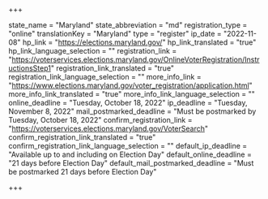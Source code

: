 +++

state_name = "Maryland"
state_abbreviation = "md"
registration_type = "online"
translationKey = "Maryland"
type = "register"
ip_date = "2022-11-08"
hp_link = "https://elections.maryland.gov/"
hp_link_translated = "true"
hp_link_language_selection = ""
registration_link = "https://voterservices.elections.maryland.gov/OnlineVoterRegistration/InstructionsStep1"
registration_link_translated = "true"
registration_link_language_selection = ""
more_info_link = "https://www.elections.maryland.gov/voter_registration/application.html"
more_info_link_translated = "true"
more_info_link_language_selection = ""
online_deadline = "Tuesday, October 18, 2022"
ip_deadline = "Tuesday, November 8, 2022"
mail_postmarked_deadline = "Must be postmarked by Tuesday, October 18, 2022"
confirm_registration_link = "https://voterservices.elections.maryland.gov/VoterSearch"
confirm_registration_link_translated = "true"
confirm_registration_link_language_selection = ""
default_ip_deadline = "Available up to and including on Election Day"
default_online_deadline = "21 days before Election Day"
default_mail_postmarked_deadline = "Must be postmarked 21 days before Election Day"

+++